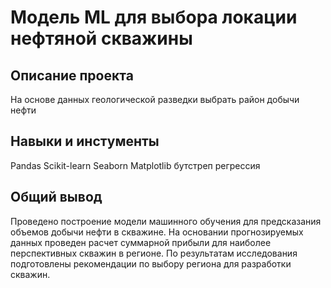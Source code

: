 # Модель ML для выбора локации нефтяной скважины

## Описание проекта
На основе данных геологической разведки выбрать район добычи нефти

## Навыки и инстументы
Pandas
Scikit-learn
Seaborn
Matplotlib
бутстреп
регрессия

## Общий вывод

Проведено построение модели машинного обучения для предсказания объемов добычи нефти в скважине. На основании прогнозируемых данных проведен расчет суммарной прибыли для наиболее перспективных скважин в регионе. По результатам исследования подготовлены рекомендации по выбору региона для разработки скважин.
